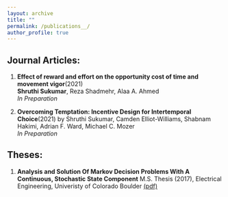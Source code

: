 ```yaml
---
layout: archive
title: ""
permalink: /publications__/
author_profile: true
---
```


<!-- {% if author.googlescholar %}
  You can also find my articles on <u><a href="{{author.googlescholar}}">my Google Scholar profile</a>.</u>
{% endif %}

{% include base_path %}

{% for post in site.publications reversed %}
  {% include archive-single.html %}
{% endfor %} -->

<!-- ## Commentaries and Dispatches: -->

## Journal Articles:

1. **Effect of reward and effort on the opportunity cost of time and movement vigor**(2021)\
 __Shruthi Sukumar__, Reza Shadmehr, Alaa A. Ahmed\
*In Preparation*

2. **Overcoming Temptation: Incentive Design for Intertemporal Choice**(2021) by Shruthi Sukumar, Camden Elliot-Williams, Shabnam Hakimi, Adrian F. Ward, Michael C. Mozer\
*In Preparation*

## Theses:
1. **Analysis and Solution Of Markov Decision Problems With A Continuous, Stochastic State Component** M.S. Thesis (2017), Electrical Engineering, Univeristy of Colorado Boulder [(pdf)](http://ssukumar.github.io/files/MS_thesis.pdf)

